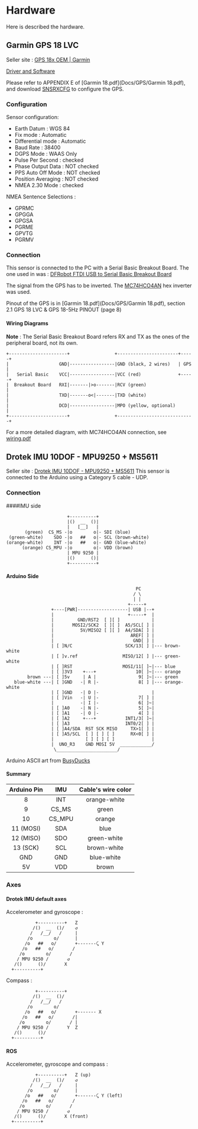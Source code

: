 # Hardware 
Here is described the hardware.

## Garmin GPS 18 LVC

Seller site : [GPS 18x OEM | Garmin](https://buy.garmin.com/en-US/US/oem/sensors-and-boards/gps-18x-oem/prod27594.html)

[Driver and Software](https://www8.garmin.com/support/collection.jsp?product=010-00321-31)

Please refer to APPENDIX E of [Garmin 18.pdf](Docs/GPS/Garmin 18.pdf), and download [SNSRXCFG](https://www8.garmin.com/support/download_details.jsp?id=4053) to configure the GPS.

### Configuration

Sensor configuration:
 * Earth Datum : WGS 84
 * Fix mode : Automatic
 * Differential mode : Automatic
 * Baud Rate : 38400
 * DGPS Mode : WAAS Only
 * Pulse Per Second : checked
 * Phase Output Data : NOT checked
 * PPS Auto Off Mode : NOT checked
 * Position Averaging : NOT checked
 * NMEA 2.30 Mode : checked

NMEA Sentence Selections :
 * GPRMC
 * GPGGA
 * GPGSA
 * PGRME
 * GPVTG
 * PGRMV
 
### Connection

This sensor is connected to the PC with a Serial Basic Breakout Board. 
The one used in was : [DFRobot FTDI USB to Serial Basic Breakout Board](http://www.robotshop.com/en/dfrobot-ftdi-usb-serial-basic-breakout-board.html)

The signal from the GPS has to be inverted. The [MC74HCO4AN](Docs/GPS/MC74HC04ADT.pdf) hex inverter was used.

Pinout of the GPS is in [Garmin 18.pdf](Docs/GPS/Garmin 18.pdf), section 2.1 GPS 18 LVC & GPS 18-5Hz PINOUT (page 8)

#### Wiring Diagrams

**Note** : The Serial Basic Breakout Board refers RX and TX as the ones of the peripheral board, not its own.

```
+----------------------+                 +-----------------------+-----+
|                   GND|-----------------|GND (black, 2 wires)   | GPS |
|   Serial Basic    VCC|-----------------|VCC (red)              +-----+
|  Breakout Board   RXI|-------|>o-------|RCV (green)                  |
|                   TXD|-------o<|-------|TXD (white)                  |
|                   DCD|-----------------|MPO (yellow, optional)       |
+----------------------+                 +-----------------------------+
```
For a more detailed diagram, with MC74HCO4AN connection, see [wiring.pdf](Docs/GPS/wiring.pdf)


## Drotek IMU 10DOF - MPU9250 + MS5611

Seller site : [Drotek IMU 10DOF - MPU9250 + MS5611](http://www.drotek.com/shop/fr/home/466-imu-10dof-mpu9250-ms5611.html)
This sensor is connected to the Arduino using a Category 5 cable - UDP.

### Connection
####IMU side

```
                       +----------+
                       |()  __  ()|
                       |   [__]   |
       (green)  CS_MS -|o        o|- SDI (blue)
 (green-white)    SDO -|o   ##   o|- SCL (brown-white)
(orange-white)    INT -|o   ##   o|- GND (blue-white)
      (orange) CS_MPU -|o        o|- VDD (brown)
                       | MPU 9250 |
                       |()      ()|
                       +----------+
```

#### Arduino Side

```
                                                 PC
                                                / \
                                                | |
                                              +-----+
                 +----[PWR]-------------------| USB |--+
                 |                            +-----+  |
                 |         GND/RST2  [ ][ ]            |
                 |       MOSI2/SCK2  [ ][ ]  A5/SCL[ ] |
                 |          5V/MISO2 [ ][ ]  A4/SDA[ ] | 
                 |                             AREF[ ] |
                 |                              GND[ ] |
                 | [ ]N/C                    SCK/13[ ] |--- brown-white
                 | [ ]v.ref                 MISO/12[ ] |--- green-white
                 | [ ]RST                   MOSI/11[ ]~|--- blue
                 | [ ]3V3    +---+               10[ ]~|--- orange
        brown ---| [ ]5v     | A |                9[ ]~|--- green
   blue-white ---| [ ]GND   -| R |-               8[ ] |--- orange-white
                 | [ ]GND   -| D |-                    |
                 | [ ]Vin   -| U |-               7[ ] |
                 |          -| I |-               6[ ]~|
                 | [ ]A0    -| N |-               5[ ]~|
                 | [ ]A1    -| O |-               4[ ] |
                 | [ ]A2     +---+           INT1/3[ ]~|
                 | [ ]A3                     INT0/2[ ] |
                 | [ ]A4/SDA  RST SCK MISO     TX>1[ ] |
                 | [ ]A5/SCL  [ ] [ ] [ ]      RX<0[ ] |
                 |            [ ] [ ] [ ]              |
                 |  UNO_R3    GND MOSI 5V  ____________/
                  \_______________________/
```
Arduino ASCII art from [BusyDucks](http://busyducks.com/ascii-art-arduinos)

#### Summary

| Arduino Pin | IMU    | Cable's wire color |
|:-----------:|:------:|:------------------:|
| 8           | INT    | orange-white       |
| 9           | CS_MS  | green              |
| 10          | CS_MPU | orange             |
| 11 (MOSI)   | SDA    | blue               |
| 12 (MISO)   | SDO    | green-white        |
| 13 (SCK)    | SCL    | brown-white        |
| GND         | GND    | blue-white         |
| 5V          | VDD    | brown              |

### Axes
#### Drotek IMU default axes

Accelerometer and gyroscope :
```
           +----------+   Z
          /()  __  ()/    ↺
         /   /__/   /     |
        /o        o/      |
       /o   ##   o/       +-------⤹ Y 
      /o   ##   o/       /
     /o        o/       /
    / MPU 9250 /       ↺
   /()      ()/       X
  +----------+
```
Compass :
```
           +----------+   
          /()  __  ()/    
         /   /__/   /     
        /o        o/      
       /o   ##   o/       +------- X
      /o   ##   o/       /|
     /o        o/       / |
    / MPU 9250 /       Y  Z
   /()      ()/
  +----------+

```

#### ROS
Accelerometer, gyroscope and compass :

```
           +----------+   Z (up)
          /()  __  ()/    ↺
         /   /__/   /     |
        /o        o/      |
       /o   ##   o/       +-------⤹ Y (left)
      /o   ##   o/       /
     /o        o/       /
    / MPU 9250 /       ↺
   /()      ()/       X (front)
  +----------+
```


